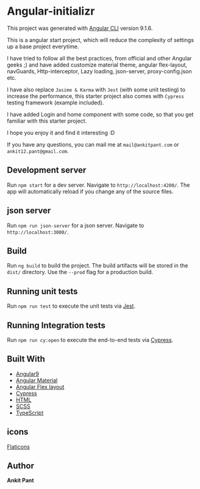 # Angular-initializr

This project was generated with [Angular CLI](https://github.com/angular/angular-cli) version 9.1.6.

This is a angular start project, which will reduce the complexity of settings up
a base project everytime.

I have tried to follow all the best practices, from official and other Angular geeks ;)
and have added customize material theme, angular flex-layout, navGuards, Http-interceptor,
Lazy loading, json-server, proxy-config.json etc.

I have also replace `Jasime & Karma` with `Jest` (with some unit testing) to increase the performance,
this starter project also comes with `Cypress` testing framework (example included).

I have added Login and home component with some code, so that you get familiar with
this starter project.

I hope you enjoy it and find it interesting :D

If you have any questions, you can mail me at `mail@ankitpant.com` or `ankit12.pant@gmail.com`.

## Development server

Run `npm start` for a dev server. Navigate to `http://localhost:4200/`. The app will automatically reload if you change any of the source files.

## json server

Run `npm run json-server` for a json server. Navigate to `http://localhost:3000/`.

## Build

Run `ng build` to build the project. The build artifacts will be stored in the `dist/` directory. Use the `--prod` flag for a production build.

## Running unit tests

Run `npm run test` to execute the unit tests via [Jest](https://jestjs.io/).

## Running Integration tests

Run `npm run cy:open` to execute the end-to-end tests via [Cypress](https://www.cypress.io/).

## Built With

- [Angular9](https://angular.io)
- [Angular Material](https://material.angular.io)
- [Angular Flex layout](https://github.com/angular/flex-layout)
- [Cypress](https://www.cypress.io/)
- [HTML](https://www.w3.org/html/)
- [SCSS](https://sass-lang.com/)
- [TypeScript](http://www.typescriptlang.org/)

## icons

[Flaticons](https://www.flaticon.com/)

## Author

**Ankit Pant**
